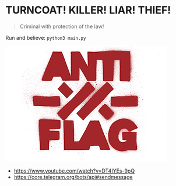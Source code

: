 # TURNCOAT! KILLER! LIAR! THIEF!
> Criminal with protection of the law!


Run and believe: `python3 main.py`

![Anti-flag](https://github.com/andreformento/turncoat-killer-liar-thief/blob/main/anti-flag.png)

- https://www.youtube.com/watch?v=DT4IYEs-9pQ
- https://core.telegram.org/bots/api#sendmessage
